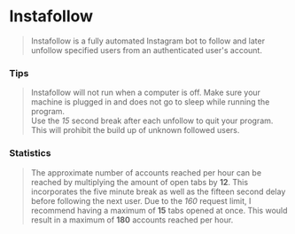 # Instafollow  
> Instafollow is a fully automated Instagram bot to follow and later unfollow specified users from an authenticated user's account.  
  
### Tips  
> Instafollow will not run when a computer is off. Make sure your machine is plugged in and does not go to sleep while running the program.  
> Use the *15* second break after each unfollow to quit your program. This will prohibit the build up of unknown followed users.
  
### Statistics  
> The approximate number of accounts reached per hour can be reached by multiplying the amount of open tabs by **12**. This incorporates the five minute break as well as the fifteen second delay before following the next user. Due to the *160* request limit, I recommend having a maximum of **15** tabs opened at once. This would result in a maximum of **180** accounts reached per hour. 
